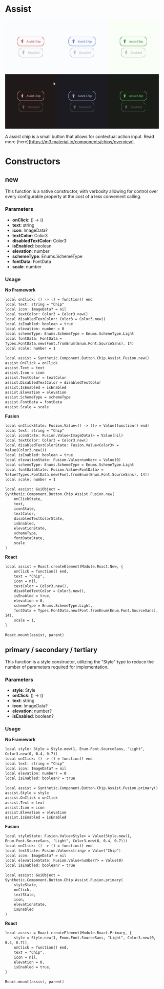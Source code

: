 # Assist

![Preview](preview.gif)

A assist chip is a small button that allows for contextual action input. Read more (here)[https://m3.material.io/components/chips/overview].
# Constructors


## new
This function is a native constructor, with verbosity allowing for control over every configurable property at the cost of a less convenient calling.

### Parameters
- **onClick**: () -> ()
- **text**: string
- **icon**: ImageData?
- **textColor**: Color3
- **disabledTextColor**: Color3
- **isEnabled**: boolean
- **elevation**: number
- **schemeType**: Enums.SchemeType
- **fontData**: FontData
- **scale**: number


### Usage

**No Framework**
```luau
local onClick: () -> () = function() end
local text: string = "Chip"
local icon: ImageData? = nil
local textColor: Color3 = Color3.new()
local disabledTextColor: Color3 = Color3.new()
local isEnabled: boolean = true
local elevation: number = 0
local schemeType: Enums.SchemeType = Enums.SchemeType.Light
local fontData: FontData = Types.FontData.new(Font.fromEnum(Enum.Font.SourceSans), 14)
local scale: number = 1

local assist = Synthetic.Component.Button.Chip.Assist.Fusion.new()
assist.OnClick = onClick
assist.Text = text
assist.Icon = icon
assist.TextColor = textColor
assist.DisabledTextColor = disabledTextColor
assist.IsEnabled = isEnabled
assist.Elevation = elevation
assist.SchemeType = schemeType
assist.FontData = fontData
assist.Scale = scale
```

**Fusion**
```luau
local onClickState: Fusion.Value<() -> ()> = Value(function() end)
local text: string = "Chip"
local iconState: Fusion.Value<ImageData?> = Value(nil)
local textColor: Color3 = Color3.new()
local disabledTextColorState: Fusion.Value<Color3> = Value(Color3.new())
local isEnabled: boolean = true
local elevationState: Fusion.Value<number> = Value(0)
local schemeType: Enums.SchemeType = Enums.SchemeType.Light
local fontDataState: Fusion.Value<FontData> = Value(Types.FontData.new(Font.fromEnum(Enum.Font.SourceSans), 14))
local scale: number = 1

local assist: GuiObject = Synthetic.Component.Button.Chip.Assist.Fusion.new(
	onClickState,
	text,
	iconState,
	textColor,
	disabledTextColorState,
	isEnabled,
	elevationState,
	schemeType,
	fontDataState,
	scale
)
```

**Roact**
```luau
local assist = Roact.createElement(Module.Roact.New, {
	onClick = function() end,
	text = "Chip",
	icon = nil,
	textColor = Color3.new(),
	disabledTextColor = Color3.new(),
	isEnabled = true,
	elevation = 0,
	schemeType = Enums.SchemeType.Light,
	fontData = Types.FontData.new(Font.fromEnum(Enum.Font.SourceSans), 14),
	scale = 1,
}

Roact.mount(assist, parent)
```
## primary / secondary / tertiary
This function is a style constructor, utilizing the "Style" type to reduce the number of parameters required for implementation.

### Parameters
- **style**: Style
- **onClick**: () -> ()
- **text**: string
- **icon**: ImageData?
- **elevation**: number?
- **isEnabled**: boolean?


### Usage

**No Framework**
```luau
local style: Style = Style.new(1, Enum.Font.SourceSans, "Light", Color3.new(0, 0.4, 0.7))
local onClick: () -> () = function() end
local text: string = "Chip"
local icon: ImageData? = nil
local elevation: number? = 0
local isEnabled: boolean? = true

local assist = Synthetic.Component.Button.Chip.Assist.Fusion.primary()
assist.Style = style
assist.OnClick = onClick
assist.Text = text
assist.Icon = icon
assist.Elevation = elevation
assist.IsEnabled = isEnabled
```

**Fusion**
```luau
local styleState: Fusion.Value<Style> = Value(Style.new(1, Enum.Font.SourceSans, "Light", Color3.new(0, 0.4, 0.7)))
local onClick: () -> () = function() end
local textState: Fusion.Value<string> = Value("Chip")
local icon: ImageData? = nil
local elevationState: Fusion.Value<number?> = Value(0)
local isEnabled: boolean? = true

local assist: GuiObject = Synthetic.Component.Button.Chip.Assist.Fusion.primary(
	styleState,
	onClick,
	textState,
	icon,
	elevationState,
	isEnabled
)
```

**Roact**
```luau
local assist = Roact.createElement(Module.Roact.Primary, {
	style = Style.new(1, Enum.Font.SourceSans, "Light", Color3.new(0, 0.4, 0.7)),
	onClick = function() end,
	text = "Chip",
	icon = nil,
	elevation = 0,
	isEnabled = true,
}

Roact.mount(assist, parent)
```